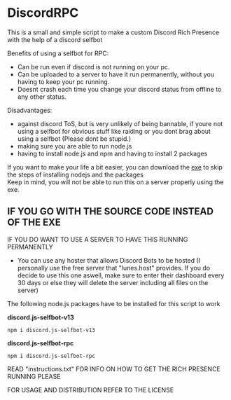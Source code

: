 # DiscordRPC

This is a small and simple script to make a custom Discord Rich Presence with the help of a discord selfbot

Benefits of using a selfbot for RPC:
- Can be run even if discord is not running on your pc.
- Can be uploaded to a server to have it run permanently, without you having to keep your pc running.
- Doesnt crash each time you change your discord status from offline to any other status.

Disadvantages:
- against discord ToS, but is very unlikely of being bannable, if youre not using a selfbot for obvious stuff like raiding or you dont brag about using a selfbot (Please dont be stupid.)
- making sure you are able to run node.js
- having to install node.js and npm and having to install 2 packages

If you want to make your life a bit easier, you can download the [exe](https://github.com/fabilhaft22/DiscordRPC/releases/tag/v1.0.0exe) to skip the steps of installing nodejs and the packages      
Keep in mind, you will not be able to run this on a server properly using the exe.


## IF YOU GO WITH THE SOURCE CODE INSTEAD OF THE EXE

IF YOU DO WANT TO USE A SERVER TO HAVE THIS RUNNING PERMANENTLY
- You can use any hoster that allows Discord Bots to be hosted (I personally use the free server that "lunes.host" provides. If you do decide to use this one aswell, make sure to enter their dashboard every 30 days or else they will delete the server including all files on the server)

The following node.js packages have to be installed for this script to work

**discord.js-selfbot-v13**
```
npm i discord.js-selfbot-v13
```
**discord.js-selfbot-rpc**
```
npm i discord.js-selfbot-rpc
```


READ "instructions.txt" FOR INFO ON HOW TO GET THE RICH PRESENCE RUNNING PLEASE

FOR USAGE AND DISTRIBUTION REFER TO THE LICENSE
